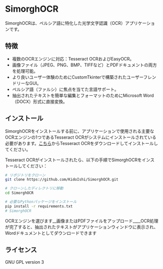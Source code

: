 # SimorghOCR

SimorghOCRは、ペルシア語に特化した光学文字認識（OCR）アプリケーションです。

## 特徴

- 複数のOCRエンジンに対応：Tesseract OCRおよびEasyOCR。
- 画像ファイル（JPEG、PNG、BMP、TIFFなど）とPDFドキュメントの両方を処理可能。
- より良いユーザー体験のためにCustomTkinterで構築されたユーザーフレンドリーなGUI。
- ペルシア語（ファルシ）に焦点を当てた言語サポート。
- 抽出されたテキストを簡単な編集とフォーマットのためにMicrosoft Word（DOCX）形式に直接変換。

## インストール

SimorghOCRをインストールする前に、アプリケーションで使用される主要なOCRエンジンの1つであるTesseract OCRがシステムにインストールされている必要があります。[こちら](https://github.com/tesseract-ocr/tesseract)からTesseract OCRをダウンロードしてインストールしてください。

Tesseract OCRがインストールされたら、以下の手順でSimorghOCRをインストールしてください：

```bash
# リポジトリをクローン
git clone https://github.com/KidoIshi/SimorghOCR.git

# クローンしたディレクトリに移動
cd SimorghOCR

# 必要なPythonパッケージをインストール
pip install -r requirements.txt
# SimorghOCR
```
OCRエンジンを選びます__画像またはPDFファイルをアップロード____OCR処理が完了すると、抽出されたテキストがアプリケーションウィンドウに表示され、Wordドキュメントとしてダウンロードできます

## ライセンス
GNU GPL version 3
